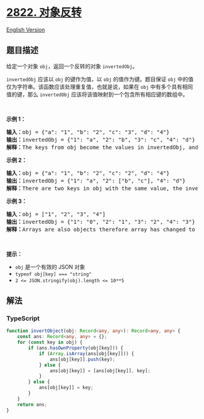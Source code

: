 # [2822. 对象反转](https://leetcode.cn/problems/inversion-of-object)

[English Version](/solution/2800-2899/2822.Inversion%20of%20Object/README_EN.md)

## 题目描述

<!-- 这里写题目描述 -->

<p>给定一个对象 <code>obj</code>，返回一个反转的对象 <code>invertedObj</code>。</p>

<p><code>invertedObj</code> 应该以 <code>obj</code> 的键作为值，以 <code>obj</code> 的值作为键。题目保证 <code>obj</code> 中的值仅为字符串。该函数应该处理重复值，也就是说，如果在 <code>obj</code> 中有多个具有相同值的键，那么 <code>invertedObj</code> 应该将该值映射到一个包含所有相应键的数组中。</p>

<p>&nbsp;</p>

<p><strong class="example">示例 1：</strong></p>

<pre>
<b>输入：</b>obj = {"a": "1", "b": "2", "c": "3", "d": "4"}
<b>输出：</b>invertedObj = {"1": "a", "2": "b", "3": "c", "4": "d"}
<b>解释：</b>The keys from obj become the values in invertedObj, and the values from obj become the keys in invertedObj.
</pre>

<p><strong class="example">示例 2：</strong></p>

<pre>
<b>输入：</b>obj = {"a": "1", "b": "2", "c": "2", "d": "4"}
<b>输出：</b>invertedObj = {"1": "a", "2": ["b", "c"], "4": "d"}
<b>解释：</b>There are two keys in&nbsp;obj&nbsp;with the same value, the&nbsp;invertedObj mapped the value to an array containing all corresponding keys.</pre>

<p><strong class="example">示例 3：</strong></p>

<pre>
<b>输入：</b>obj = ["1", "2", "3", "4"]
<b>输出：</b>invertedObj = {"1": "0", "2": "1", "3": "2", "4": "3"}
<b>解释：</b>Arrays are also objects therefore array has changed to an object and the keys (indices) from obj become the values in invertedObj, and the values from obj become the keys in invertedObj.
</pre>

<p>&nbsp;</p>

<p><strong>提示：</strong></p>

<ul>
	<li><code>obj</code> 是一个有效的 JSON 对象</li>
	<li><code>typeof obj[key] === "string"</code></li>
	<li><code>2 &lt;= JSON.stringify(obj).length &lt;= 10**5</code></li>
</ul>

## 解法

<!-- 这里可写通用的实现逻辑 -->

<!-- tabs:start -->

### **TypeScript**

<!-- 这里可写当前语言的特殊实现逻辑 -->

```ts
function invertObject(obj: Record<any, any>): Record<any, any> {
    const ans: Record<any, any> = {};
    for (const key in obj) {
        if (ans.hasOwnProperty(obj[key])) {
            if (Array.isArray(ans[obj[key]])) {
                ans[obj[key]].push(key);
            } else {
                ans[obj[key]] = [ans[obj[key]], key];
            }
        } else {
            ans[obj[key]] = key;
        }
    }
    return ans;
}
```

<!-- tabs:end -->
